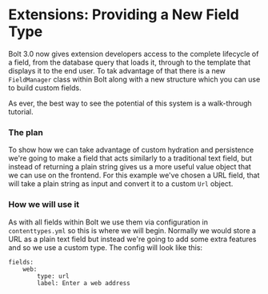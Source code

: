 Extensions: Providing a New Field Type
======================================

Bolt 3.0 now gives extension developers access to the complete lifecycle of a field, from the database query that
loads it, through to the template that displays it to the end user. To tak advantage of that there is a new 
`FieldManager` class within Bolt along with a new structure which you can use to build custom fields.

As ever, the best way to see the potential of this system is a walk-through tutorial.

### The plan

To show how we can take advantage of custom hydration and persistence we're going to make a field that acts similarly
to a traditional text field, but instead of returning a plain string gives us a more useful value object that we can
use on the frontend. For this example we've chosen a URL field, that will take a plain string as input and convert it 
to a custom `Url` object.
 
### How we will use it

As with all fields within Bolt we use them via configuration in `contenttypes.yml` so this is where we will begin.
Normally we would store a URL as a plain text field but instead we're going to add some extra features and so we
use a custom type. The config will look like this:

```
fields:
    web:
        type: url
        label: Enter a web address
```

